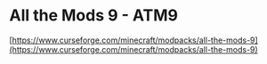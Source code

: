 # All the Mods 9 - ATM9

[https://www.curseforge.com/minecraft/modpacks/all-the-mods-9](https://www.curseforge.com/minecraft/modpacks/all-the-mods-9)
